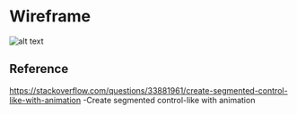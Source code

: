 # Wireframe
![alt text](https://github.com/OlgaSannikov/pawtastic_form/blob/master/src/Assets/Wireframe.jpg)
## Reference 

https://stackoverflow.com/questions/33881961/create-segmented-control-like-with-animation -Create segmented control-like with animation